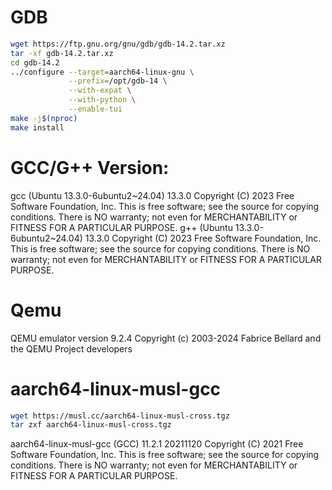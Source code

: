 # GDB 
```bash
wget https://ftp.gnu.org/gnu/gdb/gdb-14.2.tar.xz
tar -xf gdb-14.2.tar.xz
cd gdb-14.2
../configure --target=aarch64-linux-gnu \
             --prefix=/opt/gdb-14 \
             --with-expat \
             --with-python \
             --enable-tui
make -j$(nproc)
make install
```

# GCC/G++ Version: 
gcc (Ubuntu 13.3.0-6ubuntu2~24.04) 13.3.0
Copyright (C) 2023 Free Software Foundation, Inc.
This is free software; see the source for copying conditions.  There is NO
warranty; not even for MERCHANTABILITY or FITNESS FOR A PARTICULAR PURPOSE.
g++ (Ubuntu 13.3.0-6ubuntu2~24.04) 13.3.0
Copyright (C) 2023 Free Software Foundation, Inc.
This is free software; see the source for copying conditions.  There is NO
warranty; not even for MERCHANTABILITY or FITNESS FOR A PARTICULAR PURPOSE.

# Qemu
QEMU emulator version 9.2.4
Copyright (c) 2003-2024 Fabrice Bellard and the QEMU Project developers

# aarch64-linux-musl-gcc 

```bash
wget https://musl.cc/aarch64-linux-musl-cross.tgz
tar zxf aarch64-linux-musl-cross.tgz
```
aarch64-linux-musl-gcc (GCC) 11.2.1 20211120
Copyright (C) 2021 Free Software Foundation, Inc.
This is free software; see the source for copying conditions.  There is NO
warranty; not even for MERCHANTABILITY or FITNESS FOR A PARTICULAR PURPOSE.